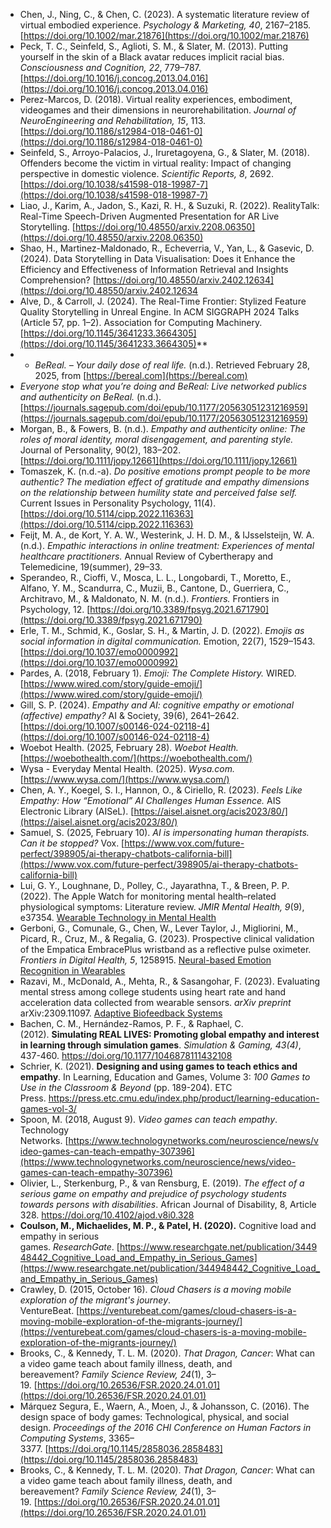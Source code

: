 
- Chen, J., Ning, C., & Chen, C. (2023). A systematic literature review of virtual embodied experience. _Psychology & Marketing, 40_, 2167–2185. [https://doi.org/10.1002/mar.21876](https://doi.org/10.1002/mar.21876)
- Peck, T. C., Seinfeld, S., Aglioti, S. M., & Slater, M. (2013). Putting yourself in the skin of a Black avatar reduces implicit racial bias. _Consciousness and Cognition, 22_, 779–787. [https://doi.org/10.1016/j.concog.2013.04.016](https://doi.org/10.1016/j.concog.2013.04.016)
- Perez-Marcos, D. (2018). Virtual reality experiences, embodiment, videogames and their dimensions in neurorehabilitation. _Journal of NeuroEngineering and Rehabilitation, 15_, 113. [https://doi.org/10.1186/s12984-018-0461-0](https://doi.org/10.1186/s12984-018-0461-0)
- Seinfeld, S., Arroyo-Palacios, J., Iruretagoyena, G., & Slater, M. (2018). Offenders become the victim in virtual reality: Impact of changing perspective in domestic violence. _Scientific Reports, 8_, 2692. [https://doi.org/10.1038/s41598-018-19987-7](https://doi.org/10.1038/s41598-018-19987-7)
- Liao, J., Karim, A., Jadon, S., Kazi, R. H., & Suzuki, R. (2022). RealityTalk: Real-Time Speech-Driven Augmented Presentation for AR Live Storytelling. [https://doi.org/10.48550/arxiv.2208.06350](https://doi.org/10.48550/arxiv.2208.06350)
- Shao, H., Martinez-Maldonado, R., Echeverria, V., Yan, L., & Gasevic, D. (2024). Data Storytelling in Data Visualisation: Does it Enhance the Efficiency and Effectiveness of Information Retrieval and Insights Comprehension? [https://doi.org/10.48550/arxiv.2402.12634](https://doi.org/10.48550/arxiv.2402.12634
- Alve, D., & Carroll, J. (2024). The Real-Time Frontier: Stylized Feature Quality Storytelling in Unreal Engine. In ACM SIGGRAPH 2024 Talks (Article 57, pp. 1–2). Association for Computing Machinery. [https://doi.org/10.1145/3641233.3664305](https://doi.org/10.1145/3641233.3664305)**
- - *BeReal. – Your daily dose of real life.* (n.d.). Retrieved February 28, 2025, from [https://bereal.com](https://bereal.com)
- *Everyone stop what you’re doing and BeReal: Live networked publics and authenticity on BeReal.* (n.d.). [https://journals.sagepub.com/doi/epub/10.1177/20563051231216959](https://journals.sagepub.com/doi/epub/10.1177/20563051231216959)
- Morgan, B., & Fowers, B. (n.d.). *Empathy and authenticity online: The roles of moral identity, moral disengagement, and parenting style.* Journal of Personality, 90(2), 183–202. [https://doi.org/10.1111/jopy.12661](https://doi.org/10.1111/jopy.12661)
- Tomaszek, K. (n.d.-a). *Do positive emotions prompt people to be more authentic? The mediation effect of gratitude and empathy dimensions on the relationship between humility state and perceived false self.* Current Issues in Personality Psychology, 11(4). [https://doi.org/10.5114/cipp.2022.116363](https://doi.org/10.5114/cipp.2022.116363)
- Feijt, M. A., de Kort, Y. A. W., Westerink, J. H. D. M., & IJsselsteijn, W. A. (n.d.). *Empathic interactions in online treatment: Experiences of mental healthcare practitioners.* Annual Review of Cybertherapy and Telemedicine, 19(summer), 29–33.
- Sperandeo, R., Cioffi, V., Mosca, L. L., Longobardi, T., Moretto, E., Alfano, Y. M., Scandurra, C., Muzii, B., Cantone, D., Guerriera, C., Architravo, M., & Maldonato, N. M. (n.d.). *Frontiers.* Frontiers in Psychology, 12. [https://doi.org/10.3389/fpsyg.2021.671790](https://doi.org/10.3389/fpsyg.2021.671790)
- Erle, T. M., Schmid, K., Goslar, S. H., & Martin, J. D. (2022). *Emojis as social information in digital communication.* Emotion, 22(7), 1529–1543. [https://doi.org/10.1037/emo0000992](https://doi.org/10.1037/emo0000992)
- Pardes, A. (2018, February 1). *Emoji: The Complete History.* WIRED. [https://www.wired.com/story/guide-emoji/](https://www.wired.com/story/guide-emoji/)
- Gill, S. P. (2024). *Empathy and AI: cognitive empathy or emotional (affective) empathy?* AI & Society, 39(6), 2641–2642. [https://doi.org/10.1007/s00146-024-02118-4](https://doi.org/10.1007/s00146-024-02118-4)
- Woebot Health. (2025, February 28). *Woebot Health.* [https://woebothealth.com/](https://woebothealth.com/)
- Wysa - Everyday Mental Health. (2025). *Wysa.com.* [https://www.wysa.com/](https://www.wysa.com/)
- Chen, A. Y., Koegel, S. I., Hannon, O., & Ciriello, R. (2023). *Feels Like Empathy: How “Emotional” AI Challenges Human Essence.* AIS Electronic Library (AISeL). [https://aisel.aisnet.org/acis2023/80/](https://aisel.aisnet.org/acis2023/80/)
- Samuel, S. (2025, February 10). *AI is impersonating human therapists. Can it be stopped?* Vox. [https://www.vox.com/future-perfect/398905/ai-therapy-chatbots-california-bill](https://www.vox.com/future-perfect/398905/ai-therapy-chatbots-california-bill)
- Lui, G. Y., Loughnane, D., Polley, C., Jayarathna, T., & Breen, P. P. (2022). The Apple Watch for monitoring mental health–related physiological symptoms: Literature review. *JMIR Mental Health, 9*(9), e37354. [Wearable Technology in Mental Health](https://pmc.ncbi.nlm.nih.gov/articles/PMC9494213/)
- Gerboni, G., Comunale, G., Chen, W., Lever Taylor, J., Migliorini, M., Picard, R., Cruz, M., & Regalia, G. (2023). Prospective clinical validation of the Empatica EmbracePlus wristband as a reflective pulse oximeter. *Frontiers in Digital Health, 5*, 1258915. [Neural-based Emotion Recognition in Wearables](https://pubmed.ncbi.nlm.nih.gov/38111608/)
- Razavi, M., McDonald, A., Mehta, R., & Sasangohar, F. (2023). Evaluating mental stress among college students using heart rate and hand acceleration data collected from wearable sensors. *arXiv preprint* arXiv:2309.11097. [Adaptive Biofeedback Systems](https://arxiv.org/abs/2309.11097/)
- Bachen, C. M., Hernández-Ramos, P. F., & Raphael, C. (2012). **Simulating REAL LIVES: Promoting global empathy and interest in learning through simulation games**. _Simulation & Gaming, 43(4)_, 437-460. https://doi.org/10.1177/1046878111432108
- Schrier, K. (2021). **Designing and using games to teach ethics and empathy**. In Learning, Education and Games, Volume 3: _100 Games to Use in the Classroom & Beyond_ (pp. 189-204). ETC Press. https://press.etc.cmu.edu/index.php/product/learning-education-games-vol-3/
- Spoon, M. (2018, August 9). _Video games can teach empathy_. Technology Networks. [https://www.technologynetworks.com/neuroscience/news/video-games-can-teach-empathy-307396](https://www.technologynetworks.com/neuroscience/news/video-games-can-teach-empathy-307396)
- Olivier, L., Sterkenburg, P., & van Rensburg, E. (2019). _The effect of a serious game on empathy and prejudice of psychology students towards persons with disabilities_. African Journal of Disability, 8, Article 328. https://doi.org/10.4102/ajod.v8i0.328
- **Coulson, M., Michaelides, M. P., & Patel, H. (2020).** Cognitive load and empathy in serious games. _ResearchGate_. [https://www.researchgate.net/publication/344948442_Cognitive_Load_and_Empathy_in_Serious_Games](https://www.researchgate.net/publication/344948442_Cognitive_Load_and_Empathy_in_Serious_Games)
- Crawley, D. (2015, October 16). _Cloud Chasers is a moving mobile exploration of the migrant's journey_. VentureBeat. [https://venturebeat.com/games/cloud-chasers-is-a-moving-mobile-exploration-of-the-migrants-journey/](https://venturebeat.com/games/cloud-chasers-is-a-moving-mobile-exploration-of-the-migrants-journey/)​
- Brooks, C., & Kennedy, T. L. M. (2020). _That Dragon, Cancer_: What can a video game teach about family illness, death, and bereavement? _Family Science Review, 24_(1), 3–19. [https://doi.org/10.26536/FSR.2020.24.01.01](https://doi.org/10.26536/FSR.2020.24.01.01)​
- Márquez Segura, E., Waern, A., Moen, J., & Johansson, C. (2016). The design space of body games: Technological, physical, and social design. _Proceedings of the 2016 CHI Conference on Human Factors in Computing Systems_, 3365–3377. [https://doi.org/10.1145/2858036.2858483](https://doi.org/10.1145/2858036.2858483)​
- Brooks, C., & Kennedy, T. L. M. (2020). _That Dragon, Cancer_: What can a video game teach about family illness, death, and bereavement? _Family Science Review, 24_(1), 3–19. [https://doi.org/10.26536/FSR.2020.24.01.01](https://doi.org/10.26536/FSR.2020.24.01.01)​